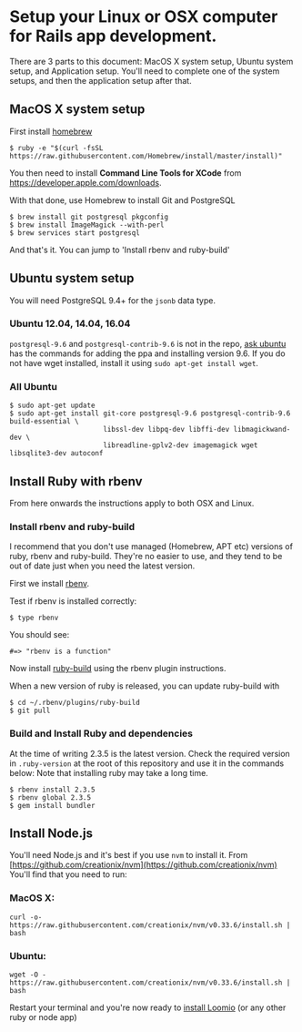 # Setup your Linux or OSX computer for Rails app development.

There are 3 parts to this document: MacOS X system setup, Ubuntu system setup, and Application setup. You'll need to complete one of the system setups, and then the application setup after that.

## MacOS X system setup

First install [homebrew](http://brew.sh)

```
$ ruby -e "$(curl -fsSL https://raw.githubusercontent.com/Homebrew/install/master/install)"
```

You then need to install __Command Line Tools for XCode__ from https://developer.apple.com/downloads.

With that done, use Homebrew to install Git and PostgreSQL

```
$ brew install git postgresql pkgconfig
$ brew install ImageMagick --with-perl
$ brew services start postgresql
```

And that's it. You can jump to 'Install rbenv and ruby-build'

## Ubuntu system setup

You will need PostgreSQL 9.4+ for the `jsonb` data type.

### Ubuntu 12.04, 14.04, 16.04

```postgresql-9.6``` and ```postgresql-contrib-9.6``` is not in the repo, [ask ubuntu](https://askubuntu.com/questions/831292/how-do-i-install-postgresql-9-6-on-any-ubuntu-version) has the commands for adding the ppa and installing version 9.6.
If you do not have wget installed, install it using ```sudo apt-get install wget```.

### All Ubuntu

```
$ sudo apt-get update
$ sudo apt-get install git-core postgresql-9.6 postgresql-contrib-9.6 build-essential \
                       libssl-dev libpq-dev libffi-dev libmagickwand-dev \
                       libreadline-gplv2-dev imagemagick wget libsqlite3-dev autoconf
```

## Install Ruby with rbenv

From here onwards the instructions apply to both OSX and Linux.

### Install rbenv and ruby-build

I recommend that you don't use managed (Homebrew, APT etc) versions of ruby, rbenv and ruby-build. They're no easier to use, and they tend to be out of date just when you need the latest version.

First we install [rbenv](https://github.com/sstephenson/rbenv#installation).

Test if rbenv is installed correctly:
```
$ type rbenv
```

You should see:
```
#=> "rbenv is a function"
```

Now install [ruby-build](https://github.com/sstephenson/ruby-build#readme) using the rbenv plugin instructions.

When a new version of ruby is released, you can update ruby-build with
```
$ cd ~/.rbenv/plugins/ruby-build
$ git pull
```

### Build and Install Ruby and dependencies

At the time of writing 2.3.5 is the latest version. Check the required version in ```.ruby-version``` at the root of this repository and use it in the commands below:
Note that installing ruby may take a long time.
```
$ rbenv install 2.3.5
$ rbenv global 2.3.5
$ gem install bundler
```

## Install Node.js

You'll need Node.js and it's best if you use `nvm` to install it. From [https://github.com/creationix/nvm](https://github.com/creationix/nvm) You'll find that you need to run:

### MacOS X:
```
curl -o- https://raw.githubusercontent.com/creationix/nvm/v0.33.6/install.sh | bash
```

### Ubuntu:
```
wget -O - https://raw.githubusercontent.com/creationix/nvm/v0.33.6/install.sh | bash
```

Restart your terminal and you're now ready to [install Loomio](quickstart.md) (or any other ruby or node app)
